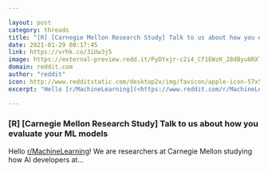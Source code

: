 ```yaml
---

layout: post
category: threads
title: "[R] [Carnegie Mellon Research Study] Talk to us about how you evaluate your ML models"
date: 2021-01-29 00:17:45
link: https://vrhk.co/3iUw3j5
image: https://external-preview.redd.it/PyDYxjr-c2i4_Cf1EWzK_28dByu6RXTz9vPbzf1de_s.jpg?width=1200&height=628.272251309&auto=webp&crop=1200:628.272251309,smart&s=93eec52a359b12a4499a921ff7ef34fa1261d78b
domain: reddit.com
author: "reddit"
icon: http://www.redditstatic.com/desktop2x/img/favicon/apple-icon-57x57.png
excerpt: "Hello [r/MachineLearning](<https://www.reddit.com/r/MachineLearning/>)! We are researchers at Carnegie Mellon studying how AI developers at..."

---
```


### [R] [Carnegie Mellon Research Study] Talk to us about how you evaluate your ML models

Hello [r/MachineLearning](<https://www.reddit.com/r/MachineLearning/>)! We are researchers at Carnegie Mellon studying how AI developers at...